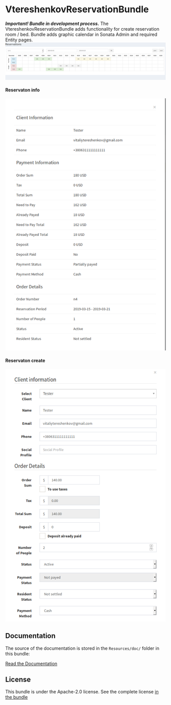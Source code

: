 # VtereshenkovReservationBundle
***Important! Bundle in development process.***
The VtereshenkovReservationBundle adds  functionality for create reservation room / bed. Bundle adds graphic calendar in Sonata Admin and required Entity pages.
![Alt text](Resources/doc/reservation_calendar.png?raw=true "Screenshot")
####  Reservaton info

![](Resources/doc/reservation_info.png?raw=true "Screenshot") 

####  Reservaton create

![](Resources/doc/reservation_create.png?raw=true "Screenshot")


Documentation
-------------

The source of the documentation is stored in the `Resources/doc/` folder
in this bundle:

[Read the Documentation](Resources/doc/index.rst)

License
-------

This bundle is under the Apache-2.0 license. See the complete license [in the bundle](LICENSE)
